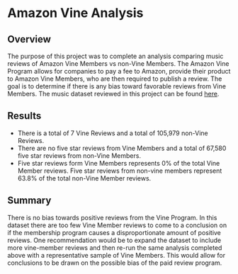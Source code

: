 # Amazon Vine Analysis

## Overview 
The purpose of this project was to complete an analysis comparing music reviews of Amazon Vine Members vs non-Vine Members. The Amazon Vine Program allows for companies to pay a fee to Amazon, provide their product to Amazon Vine Members, who are then required to publish a review. The goal is to determine if there is any bias toward favorable reviews from Vine Members. The music dataset reviewed in this project can be found [here](https://s3.amazonaws.com/amazon-reviews-pds/tsv/amazon_reviews_us_Music_v1_00.tsv.gz). 

## Results
 * There is a total of 7 Vine Reviews and a total of 105,979 non-Vine Reviews. 
 * There are no five star reviews from Vine Members and a total of 67,580 five star reviews from non-Vine Members. 
 * Five star reviews form Vine Members represents 0% of the total Vine Member reviews. Five star reviews from non-vine members represent 63.8% of the total non-Vine Member reviews. 

## Summary 
There is no bias towards positive reviews from the Vine Program. In this dataset there are too few Vine Member reviews to come to a conclusion on if the membership program causes a disproportionate amount of positive reviews. 
One recommendation would be to expand the dataset to include more vine-member reviews and then re-run the same analysis completed above with a representative sample of Vine Members. This would allow for conclusions to be drawn on the possible bias of the paid review program. 
